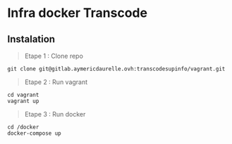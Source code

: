 # Infra docker Transcode

## Instalation

> Etape 1 : Clone repo

``` shell
git clone git@gitlab.aymericdaurelle.ovh:transcodesupinfo/vagrant.git
```

> Etape 2 : Run vagrant

``` shell
cd vagrant
vagrant up
```

> Etape 3 : Run docker

``` shell
cd /docker
docker-compose up
```
